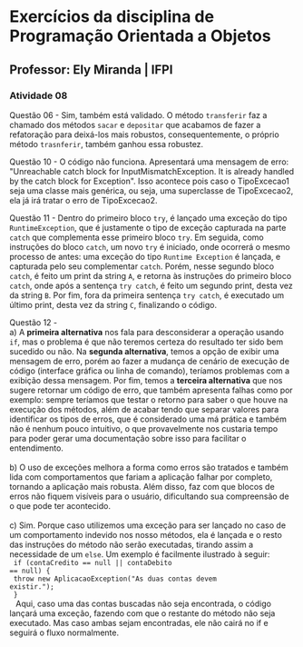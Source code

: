 # Exercícios da disciplina de Programação Orientada a Objetos
## Professor: Ely Miranda | IFPI

### Atividade 08

Questão 06 - Sim, também está validado. O método `transferir` faz a chamado dos métodos `sacar` e `depositar` que acabamos de fazer a refatoração para deixá-los mais robustos, consequentemente, o próprio método `trasnferir`, também ganhou essa robustez.

Questão 10 - O código não funciona. Apresentará uma mensagem de erro: "Unreachable catch block for InputMismatchException. It is already handled by the catch block for Exception". Isso acontece pois caso o TipoExcecao1 seja uma classe mais genérica, ou seja, uma superclasse de TipoExcecao2, ela já irá tratar o erro de TipoExcecao2.

Questão 11 - Dentro do primeiro bloco `try`, é lançado uma exceção do tipo `RuntimeException`, que é justamente o tipo de exceção capturada na parte `catch` que complementa esse primeiro bloco `try`. Em seguida, como instruções do bloco `catch`, um novo `try` é iniciado, onde ocorrerá o mesmo processo de antes: uma exceção do tipo `Runtime Exception` é lançada, e capturada pelo seu complementar `catch`. Porém, nesse segundo bloco `catch`, é feito um print da string `A`, e retorna às instruções do primeiro bloco `catch`, onde após a sentença `try catch`, é feito um segundo print, desta vez da string `B`. Por fim, fora da primeira sentença `try catch`, é executado um último print, desta vez da string `C`, finalizando o código.

Questão 12 - <br>
a) A <strong>primeira alternativa</strong> nos fala para desconsiderar a operação usando `if`, mas o problema é que não teremos certeza do resultado ter sido bem sucedido ou não. Na <strong>segunda alternativa</strong>, temos a opção de exibir uma mensagem de erro, porém ao fazer a mudança de cenário de execução de código (interface gráfica ou linha de comando), teríamos problemas com a exibição dessa mensagem. Por fim, temos a <strong>terceira alternativa</strong> que nos sugere retornar um código de erro, que também apresenta falhas como por exemplo: sempre teríamos que testar o retorno para saber o que houve na execução dos métodos, além de acabar tendo que separar valores para identificar os tipos de erros, que é considerado uma má prática e também não é nenhum pouco intuitivo, o que provavelmente nos custaria tempo para poder gerar uma documentação sobre isso para facilitar o entendimento.<br><br>
b) O uso de exceções melhora a forma como erros são tratados e também lida com comportamentos que fariam a aplicação falhar por completo, tornando a aplicação mais robusta. Além disso, faz com que blocos de erros não fiquem visíveis para o usuário, dificultando sua compreensão de o que pode ter acontecido.<br><br>
c) Sim. Porque caso utilizemos uma exceção para ser lançado no caso de um comportamento indevido nos nosso métodos, ela é lançada e o resto das instruções do método não serão executadas, tirando assim a necessidade de um `else`. Um exemplo é facilmente ilustrado à seguir:<br>
<code>
if (contaCredito == null || contaDebito == null) {<br>
			throw new AplicacaoException("As duas contas devem existir.");<br>
		}<br>
</code>
Aqui, caso uma das contas buscadas não seja encontrada, o código lançará uma exceção, fazendo com que o restante do método não seja executado. Mas caso ambas sejam encontradas, ele não cairá no if e seguirá o fluxo normalmente.
